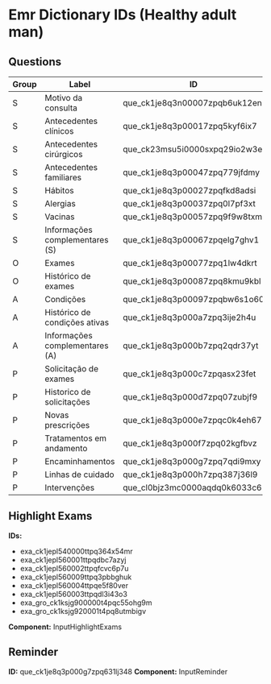 # Emr Dictionary IDs (Healthy adult man)

## Questions

Group | Label                            | ID                        | Component
------|---------------------------------|-----------------------------|-------------------
S | Motivo da consulta              |que_ck1je8q3n00007zpqb6uk12en| AutoSelectMultiple
S | Antecedentes clínicos           |que_ck1je8q3p00017zpq5kyf6ix7| AutoSelectMultiple
S | Antecedentes cirúrgicos         |que_ck23msu5i0000sxpq29io2w3e| AutoSelectMultiple
S | Antecedentes familiares         |que_ck1je8q3p00047zpq779jfdmy| AutoSelectMultiple
S | Hábitos                         |que_ck1je8q3p00027zpqfkd8adsi| AutoSelectMultiple
S | Alergias                        |que_ck1je8q3p00037zpq0l7pf3xt| AutoSelectMultiple
S | Vacinas                         |que_ck1je8q3p00057zpq9f9w8txm| AutoSelectMultiple
S | Informações complementares (S)  |que_ck1je8q3p00067zpqelg7ghv1| InputText
O | Exames                          |que_ck1je8q3p00077zpq1lw4dkrt| InputText
O | Histórico de exames             |que_ck1je8q3p00087zpq8kmu9kbl| HistoryExam
A | Condições                       |que_ck1je8q3p00097zpqbw6s1o60| InputCondition
A | Histórico de condições ativas   |que_ck1je8q3p000a7zpq3ije2h4u| HistoryCondition
A | Informações complementares (A)  |que_ck1je8q3p000b7zpq2qdr37yt| InputText
P | Solicitação de exames           |que_ck1je8q3p000c7zpqasx23fet| AutoSelectMultiple
P | Historico de solicitações       |que_ck1je8q3p000d7zpq07zubjf9| ExamRequestHistory
P | Novas prescrições               |que_ck1je8q3p000e7zpqc0k4eh67| Memed
P | Tratamentos em andamento        |que_ck1je8q3p000f7zpq02kgfbvz| HistoryPrescription
P | Encaminhamentos                 |que_ck1je8q3p000g7zpq7qdi9mxy| MedicalReferral
P | Linhas de cuidado               |que_ck1je8q3p000h7zpq387j36l9| InputCareLine
P | Intervenções                    |que_cl0bjz3mc0000aqdq0k6033c6| InputCareLine

## Highlight Exams

 **IDs:**

- exa_ck1jepl540000ttpq364x54mr
- exa_ck1jepl560001ttpqdbc7azyj
- exa_ck1jepl560002ttpqfcvc6p7u
- exa_ck1jepl560009ttpq3pbbghuk
- exa_ck1jepl560004ttpqe5f80ver
- exa_ck1jepl560003ttpqdl3i43o3
- exa_gro_ck1ksjg900000t4pqc55ohg9m
- exa_gro_ck1ksjg920001t4pq8utmbigv

**Component:** InputHighlightExams

## Reminder

**ID:** que_ck1je8q3p000g7zpq631lj348
**Component:** InputReminder

